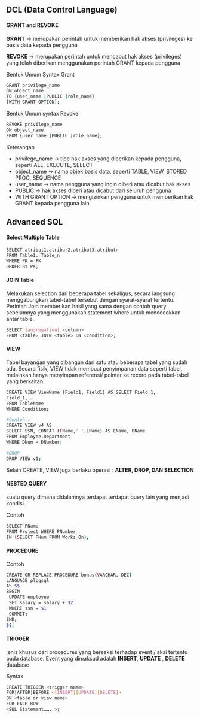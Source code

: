 ## DCL (Data Control Language)

#### GRANT and REVOKE

**GRANT** → merupakan perintah untuk memberikan hak akses (privileges) ke basis data kepada pengguna

**REVOKE** → merupakan perintah untuk mencabut hak akses (privileges) yang telah diberikan menggunakan perintah GRANT kepada pengguna

Bentuk Umum Syntax Grant
```bash
GRANT privilege_name
ON object_name
TO {user_name |PUBLIC |role_name}
[WITH GRANT OPTION];
```
Bentuk Umum syntax Revoke
```bash
REVOKE privilege_name
ON object_name
FROM {user_name |PUBLIC |role_name};
```
Keterangan
- privilege_name → tipe hak akses yang diberikan kepada pengguna, seperti ALL, EXECUTE, SELECT
- object_name → nama objek basis data, seperti TABLE, VIEW, STORED PROC, SEQUENCE
- user_name → nama pengguna yang ingin diberi atau dicabut hak akses
- PUBLIC → hak akses diberi atau dicabut dari seluruh pengguna
- WITH GRANT OPTION → mengizinkan pengguna untuk memberikan hak GRANT kepada pengguna lain

## Advanced SQL

#### Select Multiple Table

```bash
SELECT atribut1,atribur2,atribut3,atributn
FROM Table1, Table_n
WHERE PK = FK
ORDER BY PK;
```

#### JOIN Table

Melakukan selection dari beberapa tabel sekaligus, secara langsung menggabungkan tabel-tabel tersebut dengan syarat-syarat tertentu. Perintah Join memberikan hasil yang sama dengan contoh query sebelumnya yang menggunakan statement where untuk mencocokkan antar table.

```bash
SELECT [aggregation] <column>
FROM <table> JOIN <table> ON <condition>;
 ```
 
#### VIEW

Tabel bayangan yang dibangun dari satu atau beberapa tabel yang sudah ada. Secara fisik, VIEW tidak membuat penyimpanan data seperti 
tabel, melainkan hanya menyimpan referensi/ pointer ke record pada tabel-tabel yang berkaitan. 

```bash
CREATE VIEW ViewName (Field1, Field1) AS SELECT Field_1,
Field_1, …
FROM TableName
WHERE Condition;

#Contoh : 
CREATE VIEW v4 AS
SELECT SSN, CONCAT (FName,' ',LName) AS EName, DName
FROM Employee,Department
WHERE DNum = DNumber;

#DROP
DROP VIEW v1;
```

Selain CREATE, VIEW juga berlaku operasi : **ALTER, DROP, DAN SELECTION**

#### NESTED QUERY
suatu query dimana didalamnya terdapat terdapat query lain yang menjadi kondisi.

Contoh
```bash
SELECT PName
FROM Project WHERE PNumber
IN (SELECT PNum FROM Works_On);
```
#### PROCEDURE
Contoh
```bash 
CREATE OR REPLACE PROCEDURE bonus(VARCHAR, DEC) 
LANGUAGE plpgsql
AS $$
BEGIN 
 UPDATE employee 
 SET salary = salary + $2
 WHERE ssn = $1
 COMMIT;
END;
$$;
```
#### TRIGGER
jenis khusus dari procedures yang bereaksi terhadap event / aksi tertentu pada database. 
Event yang dimaksud adalah  **INSERT**, **UPDATE** , **DELETE** database 

Syntax 
```bash
CREATE TRIGGER <trigger name>
FOR|AFTER|BEFORE <[INSERT][UPDATE][DELETE]>
ON <table or view name>
FOR EACH ROW
<SQL Statement……. >;
```
